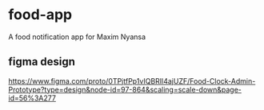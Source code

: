 # food-app
A food notification app for Maxim Nyansa

## figma design
https://www.figma.com/proto/0TPjtfPp1vIQBRIl4ajUZF/Food-Clock-Admin-Prototype?type=design&node-id=97-864&scaling=scale-down&page-id=56%3A277